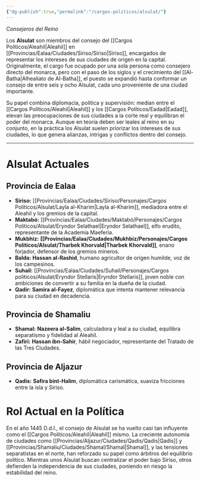 ```yaml
---
{"dg-publish":true,"permalink":"/cargos-politicos/alsulat/"}
---
```


_Consejeros del Reino_

Los **Alsulat** son miembros del consejo del [[Cargos Politicos/Aleahil\|Aleahil]] en [[Provincias/Ealaa/Ciudades/Siriso/Siriso\|Siriso]], encargados de representar los intereses de sus ciudades de origen en la capital. Originalmente, el cargo fue ocupado por una sola persona como consejero directo del monarca, pero con el paso de los siglos y el crecimiento del [[Al-Batha\|Alhealiato de Al-Batha]], el puesto se expandió hasta conformar un consejo de entre seis y ocho Alsulat, cada uno proveniente de una ciudad importante.

Su papel combina diplomacia, política y supervisión: median entre el [[Cargos Politicos/Aleahil\|Aleahil]] y los [[Cargos Politicos/Eadad\|Eadad]], elevan las preocupaciones de sus ciudades a la corte real y equilibran el poder del monarca. Aunque en teoría deben ser leales al reino en su conjunto, en la práctica los Alsulat suelen priorizar los intereses de sus ciudades, lo que genera alianzas, intrigas y conflictos dentro del consejo.

---
# Alsulat Actuales

## Provincia de Ealaa
- **Siriso:** [[Provincias/Ealaa/Ciudades/Siriso/Personajes/Cargos Politicos/Alsulat/Layla al-Kharim\|Layla al-Kharim]], mediadora entre el Aleahil y los gremios de la capital.
- **Maktabó:** [[Provincias/Ealaa/Ciudades/Maktabó/Personajes/Cargos Politicos/Alsulat/Eryndor Selathael\|Eryndor Selathael]], elfo erudito, representante de la Academia Maeferia.
- **Mukbhiz:** **[[Provincias/Ealaa/Ciudades/Mukhbiz/Personajes/Cargos Politicos/Alsulat/Tharbek Khorvald\|Tharbek Khorvald]]**, enano forjador, defensor de los gremios mineros.
- **Balda:** **Hassan al-Rashid**, humano agricultor de origen humilde, voz de los campesinos.
- **Suhail:** [[Provincias/Ealaa/Ciudades/Suhail/Personajes/Cargos politicos/Alsulat/Eryndor Stellaris\|Eryndor Stellaris]], joven noble con ambiciones de convertir a su familia en la dueña de la ciudad.
- **Qadir:** **Samira al-Fayez**, diplomática que intenta mantener relevancia para su ciudad en decadencia.

## Provincia de Shamaliu
- **Shamal:** **Nazeera al-Salim**, calculadora y leal a su ciudad, equilibra separatismo y fidelidad al Aleahil.
- **Zafiri:** **Hassan ibn-Sahir**, hábil negociador, representante del Tratado de las Tres Ciudades.

## Provincia de Aljazur
- **Qadis:** **Safira bint-Halim**, diplomática carismática, suaviza fricciones entre la isla y Siriso.

# Rol Actual en la Política

En el año 1445 D.d.I., el consejo de Alsulat se ha vuelto casi tan influyente como el [[Cargos Politicos/Aleahil\|Aleahil]] mismo. La creciente autonomía de ciudades como [[Provincias/Aljazur/Ciudades/Qadis/Qadis\|Qadis]] y [[Provincias/Shamaliu/Ciudades/Shamal/Shamal\|Shamal]], y las tensiones separatistas en el norte, han reforzado su papel como árbitros del equilibrio político. Mientras unos Alsulat buscan centralizar el poder bajo Siriso, otros defienden la independencia de sus ciudades, poniendo en riesgo la estabilidad del reino.